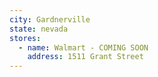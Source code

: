 ```yaml
---
city: Gardnerville
state: nevada
stores:
  - name: Walmart - COMING SOON
    address: 1511 Grant Street
---
```

